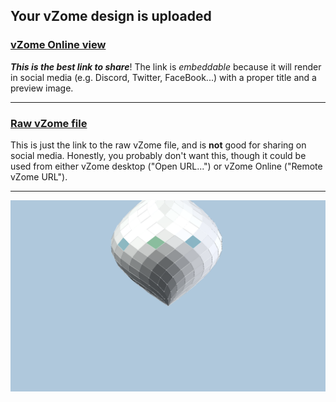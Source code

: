 ## Your vZome design is uploaded

### [vZome Online view][embed]

***This is the best link to share***!  The link is *embeddable* because it will render in social media (e.g. Discord, Twitter, FaceBook...) with a proper title and a preview image.

---

### [Raw vZome file][raw]

This is just the link to the raw vZome file, and is **not** good for
sharing on social media.
Honestly, you probably don't want this, though it could be used from either
vZome desktop ("Open URL...") or vZome Online ("Remote vZome URL").

---

![Image](<18 zonohedron.png>)


[embed]: <https://vzome.com/app/embed.py?url=https://raw.githubusercontent.com/John-Kostick/vzome-sharing/main/2021/07/25/12-37-37-18%2Bzonohedron/18+zonohedron.vZome>
[raw]: <https://raw.githubusercontent.com/John-Kostick/vzome-sharing/main/2021/07/25/12-37-37-18+zonohedron/18 zonohedron.vZome>
